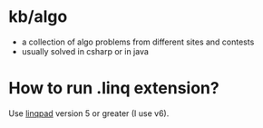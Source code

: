# kb/algo

* a collection of algo problems from different sites and contests
* usually solved in csharp or in java

# How to run .linq extension?

Use [linqpad](https://www.linqpad.net) version 5 or greater (I use v6).
